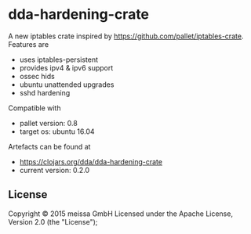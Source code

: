 # dda-hardening-crate

A new iptables crate inspired by https://github.com/pallet/iptables-crate.
Features are
 * uses iptables-persistent
 * provides ipv4 & ipv6 support
 * ossec hids
 * ubuntu unattended upgrades
 * sshd hardening

Compatible with
* pallet version: 0.8
* target os: ubuntu 16.04

Artefacts can be found at
* https://clojars.org/dda/dda-hardening-crate
* current version: 0.2.0

## License

Copyright © 2015 meissa GmbH
Licensed under the Apache License, Version 2.0 (the "License");
